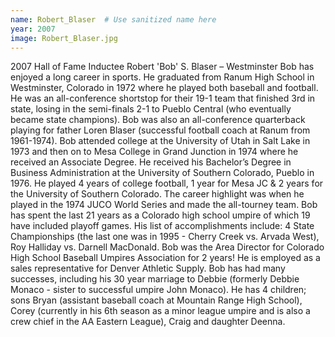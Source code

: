 ```yaml
---
name: Robert_Blaser  # Use sanitized name here
year: 2007
image: Robert_Blaser.jpg
---
```


2007 Hall of Fame Inductee Robert 'Bob' S. Blaser – Westminster
Bob has enjoyed a long career in sports. He graduated from Ranum High School in Westminster,
Colorado in 1972 where he played both baseball and football. He was an all-conference
shortstop for their 19-1 team that finished 3rd in state, losing in the semi-finals 2-1 to Pueblo
Central (who eventually became state champions). Bob was also an all-conference quarterback
playing for father Loren Blaser (successful football coach at Ranum from 1961-1974).
Bob attended college at the University of Utah in Salt Lake in 1973 and then on to Mesa College
in Grand Junction in 1974 where he received an Associate Degree. He received his Bachelor’s
Degree in Business Administration at the University of Southern Colorado, Pueblo in 1976.
He played 4 years of college football, 1 year for Mesa JC & 2 years for the University of Southern
Colorado. The career highlight was when he played in the 1974 JUCO World Series and made
the all-tourney team.
Bob has spent the last 21 years as a Colorado high school umpire of which 19 have included
playoff games. His list of accomplishments include: 4 State Championships (the last one was in
1995 - Cherry Creek vs. Arvada West), Roy Halliday vs. Darnell MacDonald.
Bob was the Area Director for Colorado High School Baseball Umpires Association for 2 years!
He is employed as a sales representative for Denver Athletic Supply.
Bob has had many successes, including his 30 year marriage to Debbie (formerly Debbie
Monaco - sister to successful umpire John Monaco). He has 4 children; sons Bryan (assistant
baseball coach at Mountain Range High School), Corey (currently in his 6th season as a minor
league umpire and is also a crew chief in the AA Eastern League), Craig and daughter Deenna.